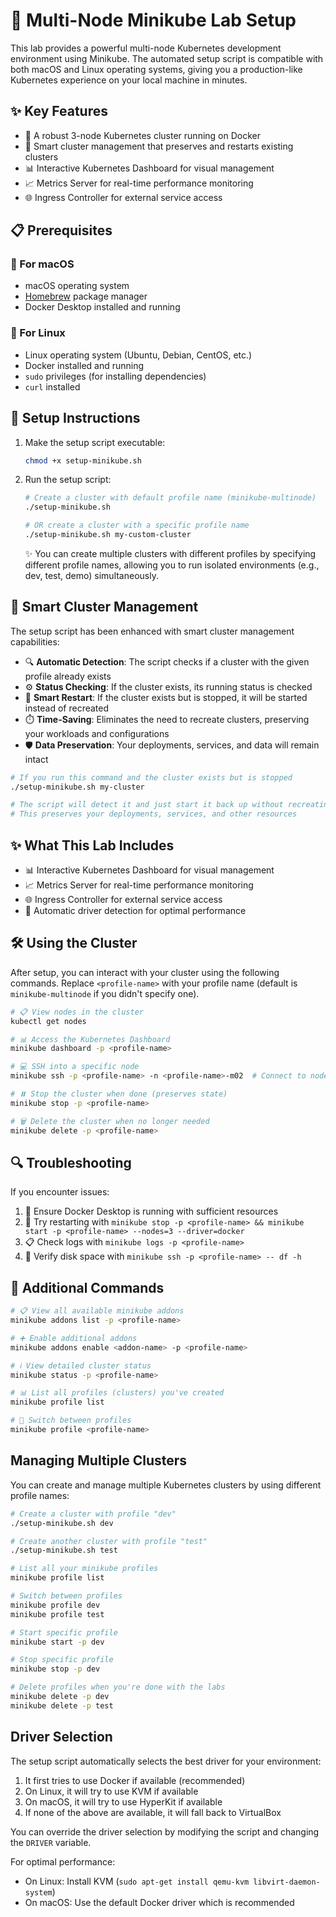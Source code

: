 # 🔷 Multi-Node Minikube Lab Setup

This lab provides a powerful multi-node Kubernetes development environment using Minikube. The automated setup script is compatible with both macOS and Linux operating systems, giving you a production-like Kubernetes experience on your local machine in minutes.

## ✨ Key Features

- 🔱 A robust 3-node Kubernetes cluster running on Docker
- 🧠 Smart cluster management that preserves and restarts existing clusters
- 📊 Interactive Kubernetes Dashboard for visual management
- 📈 Metrics Server for real-time performance monitoring
- 🌐 Ingress Controller for external service access

## 📋 Prerequisites

### 🍎 For macOS

- macOS operating system
- [Homebrew](https://brew.sh/) package manager
- Docker Desktop installed and running

### 🐧 For Linux

- Linux operating system (Ubuntu, Debian, CentOS, etc.)
- Docker installed and running
- `sudo` privileges (for installing dependencies)
- `curl` installed

## 🚀 Setup Instructions

1. Make the setup script executable:

   ```bash
   chmod +x setup-minikube.sh
   ```

2. Run the setup script:

   ```bash
   # Create a cluster with default profile name (minikube-multinode)
   ./setup-minikube.sh
   
   # OR create a cluster with a specific profile name
   ./setup-minikube.sh my-custom-cluster
   ```

   ✨ You can create multiple clusters with different profiles by specifying different profile names, allowing you to run isolated environments (e.g., dev, test, demo) simultaneously.

## 🧠 Smart Cluster Management

The setup script has been enhanced with smart cluster management capabilities:

- 🔍 **Automatic Detection**: The script checks if a cluster with the given profile already exists
- ⚙️ **Status Checking**: If the cluster exists, its running status is checked
- 🔄 **Smart Restart**: If the cluster exists but is stopped, it will be started instead of recreated
- ⏱️ **Time-Saving**: Eliminates the need to recreate clusters, preserving your workloads and configurations
- 🛡️ **Data Preservation**: Your deployments, services, and data will remain intact

```bash
# If you run this command and the cluster exists but is stopped
./setup-minikube.sh my-cluster

# The script will detect it and just start it back up without recreating it
# This preserves your deployments, services, and other resources
```

## ✨ What This Lab Includes

- 📊 Interactive Kubernetes Dashboard for visual management
- 📈 Metrics Server for real-time performance monitoring
- 🌐 Ingress Controller for external service access
- 🔄 Automatic driver detection for optimal performance

## 🛠️ Using the Cluster

After setup, you can interact with your cluster using the following commands. Replace `<profile-name>` with your profile name (default is `minikube-multinode` if you didn't specify one).

```bash
# 📋 View nodes in the cluster
kubectl get nodes

# 📊 Access the Kubernetes Dashboard
minikube dashboard -p <profile-name>

# 💻 SSH into a specific node
minikube ssh -p <profile-name> -n <profile-name>-m02  # Connect to node 2

# ⏸️ Stop the cluster when done (preserves state)
minikube stop -p <profile-name>

# 🗑️ Delete the cluster when no longer needed
minikube delete -p <profile-name>
```

## 🔍 Troubleshooting

If you encounter issues:

1. 🐳 Ensure Docker Desktop is running with sufficient resources
2. 🔄 Try restarting with `minikube stop -p <profile-name> && minikube start -p <profile-name> --nodes=3 --driver=docker`
3. 📋 Check logs with `minikube logs -p <profile-name>`
4. 💾 Verify disk space with `minikube ssh -p <profile-name> -- df -h`

## 🧰 Additional Commands

```bash
# 📋 View all available minikube addons
minikube addons list -p <profile-name>

# ➕ Enable additional addons
minikube addons enable <addon-name> -p <profile-name>

# ℹ️ View detailed cluster status
minikube status -p <profile-name>

# 📊 List all profiles (clusters) you've created
minikube profile list

# 🔀 Switch between profiles
minikube profile <profile-name>
```

## Managing Multiple Clusters

You can create and manage multiple Kubernetes clusters by using different profile names:

```bash
# Create a cluster with profile "dev"
./setup-minikube.sh dev

# Create another cluster with profile "test" 
./setup-minikube.sh test

# List all your minikube profiles
minikube profile list

# Switch between profiles
minikube profile dev
minikube profile test

# Start specific profile
minikube start -p dev

# Stop specific profile
minikube stop -p dev

# Delete profiles when you're done with the labs
minikube delete -p dev
minikube delete -p test
```

## Driver Selection

The setup script automatically selects the best driver for your environment:

1. It first tries to use Docker if available (recommended)
2. On Linux, it will try to use KVM if available
3. On macOS, it will try to use HyperKit if available
4. If none of the above are available, it will fall back to VirtualBox

You can override the driver selection by modifying the script and changing the `DRIVER` variable.

For optimal performance:

- On Linux: Install KVM (`sudo apt-get install qemu-kvm libvirt-daemon-system`)
- On macOS: Use the default Docker driver which is recommended
